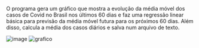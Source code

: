 O programa gera um gráfico que mostra a evolução da média móvel dos casos de Covid no Brasil nos últimos 60 dias e faz uma regressão linear básica para previsão da média móvel futura para os próximos 60 dias. Além disso, calcula a média dos casos diários e salva num arquivo de texto.

![image](https://user-images.githubusercontent.com/25599308/209423789-e3030c59-fd4e-4cde-9abe-644198870d6f.png)
![grafico](https://user-images.githubusercontent.com/25599308/209423801-180f47bf-1269-488f-8502-4365fb49fb34.png)
